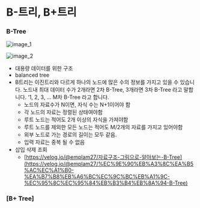 # B-트리, B+트리

### B-Tree

![image_1](./B-트리,_B+트리/1.png)

![image_2](./B-트리,_B+트리/2.png)

- 대용량 데이터를 위한 구조
- balanced tree
- B트리는 이진트리와 다르게 하나의 노드에 많은 수의 정보를 가지고 있을 수 있습니다. 노드내 최대 데이터 수가 2개라면 2차 B-Tree, 3개라면 3차 B-Tree 라고 말합니다. ‘1, 2, 3, … M차 B-Tree 라고 합니다.
    - 노드의 자료수가 N이면, 자식 수는 N+1이어야 함
    - 각 노드의 자료는 정렬된 상태여야함
    - 루트 노드는 적어도 2개 이상의 자식을 가져야함
    - 루트 노드를 제외한 모든 노드는 적어도 M/2개의 자료를 가지고 있어야함
    - 외부 노드로 가는 경로의 길이는 모두 같음.
    - 입력 자료는 중복 될 수 없음
- 삽입 삭제 조회
    - [https://velog.io/@emplam27/자료구조-그림으로-알아보는-B-Tree](https://velog.io/@emplam27/%EC%9E%90%EB%A3%8C%EA%B5%AC%EC%A1%B0-%EA%B7%B8%EB%A6%BC%EC%9C%BC%EB%A1%9C-%EC%95%8C%EC%95%84%EB%B3%B4%EB%8A%94-B-Tree)

### **[B+ Tree]**

